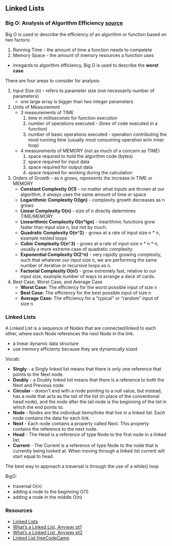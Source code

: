 ## Linked Lists

### Big O: Analysis of Algorithm Efficiency [source](https://codefellows.github.io/common_curriculum/data_structures_and_algorithms/Code_401/class-05/resources/big_oh.html)
Big O is used to describe the efficiency of an algorithm or function based on two factors:
  1. Running Time - the amount of time a function needs to compelete
  2. Memory Space - the amount of memory resources a function uses
- inregards to algorithm efficiency, Big O is used to describe the **worst case**

There are four areas to consider for analysis:
1. Input Size (n) - refers to parameter size (not necessarily number of parameters)
   - one large array is bigger than two integer perameters
2. Units of Measurement
   - 3 measurements of TIME
     1. time in milliseconds for function execution
     2. number of operations executed - (lines of code executed in a function)
     3. number of basic operations executed - operation contributing the most running time (usually most consuming operation w/in inner loop)
   - 4 measurements of MEMORY (not as much of a concern as TIME)
     1. space required to hold the algorithm code (bytes)
     2. space required for input data
     3. space required for output data
     4. space required for working during the calculation  
3. Orders of Growth - as n grows, represents the increase in TIME or MEMORY
    - **Constant Complexity O(1)** - no matter what inputs are thrown at our algorithm, it always uses the same amount of time or space
    - **Logarithmic Complexity O(lgn)** - complexity growth decreases as n grows
    - **Linear Complexity O(n)** - size of n directly determines TIME/MEMORY
    - **Linearithmic Complexity O(n*lgn)** - inearithmic functions grow faster than input size n, but not by much.
    - **Quadratic Complexity O(n^2)** - grows at a rate of input size n * n, example nested loops
    - **Cubic Complexity O(n^3)** - grows at a rate of input size n * n * n, usually a more extreme case of quadratic complexity
    - **Exponential Complexity O(2^n)** -  very rapidly growing complexity, such that whatever our input size n, we are performing the same number of iterative or recursive loops as n.
    - **Factorial Complexity O(n!)** - grow extremely fast, relative to our input size, example number of ways to arrange a deck of cards.
4. Best Case, Worst Case, and Average Case
   - **Worst Case:** The efficiency for the worst possible input of size n
   - **Best Case:** The efficiency for the best possible input of size n
   - **Average Case:** The efficiency for a “typical” or “random” input of size n

### Linked Lists
A Linked List is a sequence of Nodes that are connected/linked to each other, where each Node references the next Node in the link.
- a linear dynamic data structure
- use memory efficienty because they are dynamically sized

Vocab:
- **Singly** - a Singly linked list means that there is only one reference that points to the Next node.
- **Doubly** - a Doubly linked list means that there is a reference to both the Next and Previous node.
- **Circular** - doesn’t end with a node pointing to a null value, but instead, has a node that acts as the tail of the list (in place of the conventional head node), and the node after the tail node is the beginning of the list in which the end points to.
- **Node** - Nodes are the individual items/links that live in a linked list. Each node contains the data for each link.
- **Next** - Each node contains a property called Next. This property contains the reference to the next node.
- **Head** - The Head is a reference of type Node to the first node in a linked list.
- **Current** - The Current is a reference of type Node to the node that is currently being looked at. When moving through a linked list current will start equal to head.

The best way to approach a traversal is through the use of a while() loop

BigO:
- traversal O(n)
- adding a node to the beginning O(1)
- adding a node in the middle O(n)


### Resources
- [Linked Lists](https://codefellows.github.io/common_curriculum/data_structures_and_algorithms/Code_401/class-05/resources/singly_linked_list.html)
- [What’s a Linked List, Anyway pt1](https://medium.com/basecs/whats-a-linked-list-anyway-part-1-d8b7e6508b9d)
- [What’s a Linked List, Anyway pt2](https://medium.com/basecs/whats-a-linked-list-anyway-part-2-131d96f71996)
- [Linked List freeCodeCamp](youtube.com/watch?v=9YddVVsdG5A)